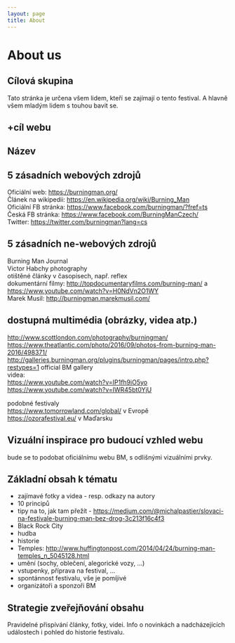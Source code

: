 ```yaml
---
layout: page
title: About
---
```


**About us**
===========

Cílová skupina  
---------------
Tato stránka je určena všem lidem, kteří se zajímají o tento festival. A hlavně všem mladým lidem s touhou bavit se.   

+cíl webu   
---------------


Název    
---------------


5 zásadních webových zdrojů  
------------------------------
Oficiální web: https://burningman.org/   
Článek na wikipedii: https://en.wikipedia.org/wiki/Burning_Man  
Oficiální FB stránka: https://www.facebook.com/burningman/?fref=ts  
Česká FB stránka: https://www.facebook.com/BurningManCzech/  
Twitter: https://twitter.com/burningman?lang=cs  


5 zásadních ne-webových zdrojů
------------------------------
Burning Man Journal  
Victor Habchy photography  
otištěné články v časopisech, např. reflex  
dokumentární filmy: http://topdocumentaryfilms.com/burning-man/ a  https://www.youtube.com/watch?v=H0NdVn2O1WY  
Marek Musil: http://burningman.marekmusil.com/  


dostupná multimédia (obrázky, videa atp.)   
------------------------------------------  
http://www.scottlondon.com/photography/burningman/  
https://www.theatlantic.com/photo/2016/09/photos-from-burning-man-2016/498371/  
http://galleries.burningman.org/plugins/burningman/pages/intro.php?restypes=1   official BM gallery  
videa:  
https://www.youtube.com/watch?v=IP1fh9iO5yo    
https://www.youtube.com/watch?v=IWR45bt0YjU    


podobné festivaly  
https://www.tomorrowland.com/global/   v Evropě    
https://ozorafestival.eu/  v Maďarsku     

 
Vizuální inspirace pro budoucí vzhled webu  
------------------------------------------
bude se to podobat oficiálnímu webu BM, s odlišnými vizuálními prvky.

Základní obsah k tématu    
------------------------------------------
* zajímavé fotky a videa - resp. odkazy na autory
* 10 principů  
* tipy na to, jak tam přežít - https://medium.com/@michalpastier/slovaci-na-festivale-burning-man-bez-drog-3c213f16c4f3    
* Black Rock City  
* hudba  
* historie  
* Temples: http://www.huffingtonpost.com/2014/04/24/burning-man-temples_n_5045128.html  
* umění (sochy, oblečení, alegorické vozy, ...)
* vstupenky, příprava na festival, ...
* spontánnost festivalu, vše je pomíjivé
* organizátoři a sponzoři BM

Strategie zveřejňování obsahu   
------------------------------------------




Pravidelné přispívání články, fotky, videi. Info o novinkách a nadcházejících událostech i  pohled do historie festivalu.   
